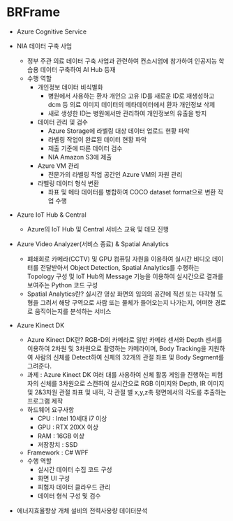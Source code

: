 # BRFrame

- Azure Cognitive Service

- NIA 데이터 구축 사업
  - 정부 주관 의료 데이터 구축 사업과 관련하여 컨소시엄에 참가하여 인공지능 학습용 데이터 구축하여 AI Hub 등재
  - 수행 역할
    - 개인정보 데이터 비식별화
      - 병원에서 사용하는 환자 개인으 고유 ID를 새로운 ID로 재생성하고 dcm 등 의료 이미지 데이터의 메타데이터에서 환자 개인정보 삭제
      - 새로 생성한 ID는 병원에서만 관리하여 개인정보의 유출을 방지
    - 데이터 관리 및 검수
      - Azure Storage에 라벨링 대상 데이터 업로드 현황 파악
      - 라벨링 작업이 완료된 데이터 현황 파악
      - 제출 기준에 따른 데이터 검수
      - NIA Amazon S3에 제출
    - Azure VM 관리
      - 전문가의 라벨링 작업 공간인 Azure VM의 자원 관리
    - 라벨링 데이터 형식 변환
      - 좌표 및 메타 데이터를 병합하여 COCO dataset format으로 변환 작업 수행

- Azure IoT Hub & Central
  - Azure의 IoT Hub 및 Central 서비스 교육 및 데모 진행

- Azure Video Analyzer(서비스 종료) & Spatial Analytics
  - 폐쇄회로 카메라(CCTV) 및 GPU 컴퓨팅 자원을 이용하여 실시간 비디오 데이터를 전달받아서 Object Detection, Spatial Analytics를 수행하는 Topology 구성 및 IoT Hub의 Message 기능을 이용하여 실시간으로 결과를 보여주는 Python 코드 구성
  - Spatial Analytics란? 실시간 영상 화면의 임의의 공간에 직선 또는 다각형 도형을 그려서 해당 구역으로 사람 또는 물체가 들어오는지 나가는지, 어떠한 경로로 움직이는지를 분석하는 서비스

- Azure Kinect DK
  - Azure Kinect DK란? RGB-D의 카메라로 일반 카메라 센서와 Depth 센서를 이용하여 2차원 및 3차원으로 촬영하는 카메라이며, Body Tracking을 지원하여 사람의 신체를 Detect하여 신체의 32개의 관절 좌표 및 Body Segment를 그려준다.
  - 과제 : Azure Kinect DK 여러 대를 사용하여 신체 활동 게임을 진행하는 피험자의 신체를 3차원으로 스캔하여 실시간으로 RGB 이미지와 Depth, IR 이미지 및 2&3차원 관절 좌표 및 내적, 각 관절 별 x,y,z축 평면에서의 각도를 추출하는 프로그램 제작
  - 하드웨어 요구사항
    - CPU : Intel 10세대 i7 이상
    - GPU : RTX 20XX 이상
    - RAM : 16GB 이상
    - 저장장치 : SSD
  - Framework : C# WPF
  - 수행 역할
    - 실시간 데이터 수집 코드 구성
    - 화면 UI 구성
    - 피험자 데이터 클라우드 관리
    - 데이터 형식 구성 및 검수

- 에너지효율향상 개체 설비의 전력사용량 데이터분석

